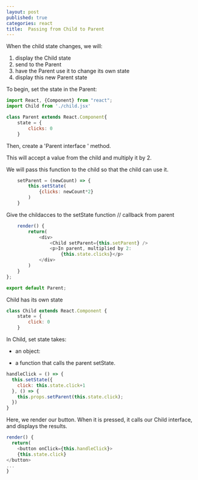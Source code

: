```yaml
---
layout: post
published: true
categories: react
title:  Passing from Child to Parent
---
```


When the child state changes, we will: 
1. display the Child state
2. send to the Parent
3. have the Parent use it to change its own state
4. display this new Parent state

To begin, set the state in the Parent:  


```javascript
import React, {Component} from "react";
import Child from './child.jsx'

class Parent extends React.Component{
    state = { 
        clicks: 0
    }

```
Then, create a 'Parent interface ' method.

This will accept a value from the child and multiply it by 2.  

We will pass this function to the child so that the child can use it. 

```javascript
    setParent = (newCount) => {
        this.setState(
            {clicks: newCount*2} 
        )
    }
```

Give the childacces to the setState function // callback from parent

```javascript
    render() {
        return(
            <div>
                <Child setParent={this.setParent} />
                <p>In parent, multiplied by 2: 
                    {this.state.clicks}</p>
            </div>
        )
    }
};

export default Parent;

```

Child has its own state


```javascript
class Child extends React.Component {
    state = {
        click: 0
    }
```
In Child, set state takes: 

- an object: 

- a function that calls the parent setState. 

```javascript
handleClick = () => {
  this.setState({
    click: this.state.click+1
  }, () => {
    this.props.setParent(this.state.click);
  })  
}
```
Here, we render our button.  When it is pressed, it calls our Child interface, and displays the results. 

```javascript
render() {
  return(
    <button onClick={this.handleClick}>
    {this.state.click}
</button>
...
}
```